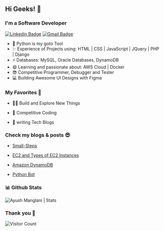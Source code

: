 ## Hi Geeks! 👋

### I'm a Software Developer

[![Linkedin Badge](https://img.shields.io/badge/-LinkedIn-blue?style=flat-square&logo=Linkedin&logoColor=white&link=https://www.linkedin.com/in/ayushi-rawat-53496218b/)](https://www.linkedin.com/in/ayush-manglani-58a1a6162/) 
[![Gmail Badge](https://img.shields.io/badge/-Gmail-c14438?style=flat-square&logo=Gmail&logoColor=white&link=mailto:ayush.manglani@gmail.com)](https://mail.google.com) 

 - 🔭 Python is my goto Tool 
 - ✨ Experience of Projects using: HTML | CSS | JavaScript | JQuery | PHP | Django
 - ⚡ Databases: MySQL, Oracle Databases, DynamoDB
 - 😄 Learning and passionate about: AWS Cloud | Docker
 - 😎 Competitive Programmer, Debugger and Tester
 - 💻 Building Awesome UI Designs with Figma 
 
 ### My Favorites 💯
 - 👨‍💻 Build and Explore New Things
 
 - 🍕 Competitive Coding
 
 - 📰 writing Tech Blogs

### Check my blogs & posts 😎 
- [Small-Steps](http://small-steps.herokuapp.com/)

- [EC2 and Types of EC2 Instances](https://medium.com/@ayush.manglani/amazon-ec2-type-of-ec2-instances-802d9e9c4fc7)

- [Amazon DynamoDB](https://medium.com/@ayush.manglani/amazon-dynamodb-e5fc12193933)

- [Python Bot](https://www.linkedin.com/posts/ayush-manglani-58a1a6162_python-selenium-pythonprogramming-activity-6661942482412150784-6Hv1)
 
### 📊 Github Stats

<img src="https://github-readme-stats.vercel.app/api?username=ayushmanglani&show_icons=true&theme=gotham" alt="Ayush Manglani | Stats" />
 
 ### Thank you 🙏

![Visitor Count](https://profile-counter.glitch.me/{Ayushmanglani}/count.svg)
